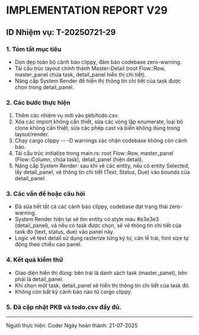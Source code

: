 # IMPLEMENTATION REPORT V29

## ID Nhiệm vụ: T-20250721-29

### 1. Tóm tắt mục tiêu
- Dọn dẹp toàn bộ cảnh báo clippy, đảm bảo codebase zero-warning.
- Tái cấu trúc layout chính thành Master-Detail (root Flow::Row, master_panel chứa task, detail_panel hiển thị chi tiết).
- Nâng cấp System Render để hiển thị thông tin chi tiết của task được chọn trong detail_panel.

### 2. Các bước thực hiện
1. Thêm các nhiệm vụ mới vào pkb/todo.csv.
2. Xóa các import không cần thiết, sửa các vòng lặp enumerate, loại bỏ clone không cần thiết, sửa các phép cast và biến không dùng trong layout/render.
3. Chạy cargo clippy -- -D warnings xác nhận codebase không còn cảnh báo.
4. Tái cấu trúc initialize trong main.rs: root Flow::Row, master_panel (Flow::Column, chứa task), detail_panel (hiện detail).
5. Nâng cấp System Render: sau khi vẽ các entity, nếu có entity Selected, lấy detail_panel, vẽ thông tin chi tiết (Text, Status, Due) vào bounds của detail_panel.

### 3. Các vấn đề hoặc câu hỏi
- Đã sửa hết tất cả các cảnh báo clippy, codebase đạt trạng thái zero-warning.
- System Render hiện tại sẽ tìm entity có style màu #e3e3e3 (detail_panel), và nếu có task được chọn, sẽ vẽ thông tin chi tiết của task đó (text, status, due) vào panel này.
- Logic vẽ text detail sử dụng rasterize từng ký tự, căn lề trái, font size tự động theo chiều cao panel.

### 4. Kết quả kiểm thử
- Giao diện hiển thị đúng: bên trái là danh sách task (master_panel), bên phải là detail_panel.
- Khi chọn một task, detail_panel sẽ hiển thị thông tin chi tiết của task đó.
- Không còn bất kỳ cảnh báo nào từ cargo clippy.

### 5. Đã cập nhật PKB và todo.csv đầy đủ.

---

Người thực hiện: Coder
Ngày hoàn thành: 21-07-2025 